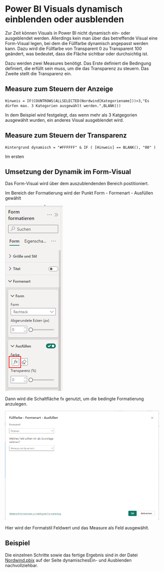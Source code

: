 # Power BI Visuals dynamisch einblenden oder ausblenden

Zur Zeit können Visuals in Power BI nicht dynamisch ein- oder ausgeblendet werden. Allerdings kein man über das betreffende Visual eine Form-Visual legen, bei dem die Füllfarbe dynamisch angepasst werden kann. Dazu wird die Füllfarbe von Transparent 0 zu Transparent 100 geändert, was bedeutet, dass die Fläche sichtbar oder durchsichtig ist.

Dazu werden zwei Measures benötigt. Das Erste definiert die Bedingung definiert, die erfüllt sein muss, um die das Transparenz zu steuern. Das Zweite stellt die Transparenz ein.


## Measure zum Steuern der Anzeige
```
Hinweis = IF(COUNTROWS(ALLSELECTED(Nordwind[Kategoriename]))>3,"Es dürfen max. 3 Kategorien ausgewählt werden.",BLANK())
```

In dem Beispiel wird festgelegt, das wenn mehr als 3 Katgegorien ausgewählt wurden, ein anderes Visual ausgeblendet wird.

## Measure zum Steuern der Transparenz

```
Hintergrund dynamisch = "#FFFFFF" & IF ( [Hinweis] == BLANK(), "00" )
```
Im ersten 

## Umsetzung der Dynamik im Form-Visual

Das Form-Visual wird über dem auszublendenden Bereich postitioniert.

Im Bereich der Formatierung wird der Punkt Form - Formenart - Ausfüllen gewählt

![Screenshot Form Formatierung](/sources/EinblendenFormFormatieren.png)

Dann wird die Schaltfläche fx genutzt, um die bedingte Formatierung anzulegen.

![Screenshot Form bedingte Formatierung](/sources/EinblendenFormFuellfarbeFormatieren.png)

Hier wird der Formatstil Feldwert und das Measure als Feld ausgewählt.

## Beispiel

Die einzelnen Schritte sowie das fertige Ergebnis sind in der Datei [Nordwind.pbix](/samples/PowerBI/Dashboards/Nordwind.pbix) auf der Seite dynamischesEin- und Ausblenden nachvollziehbar.

